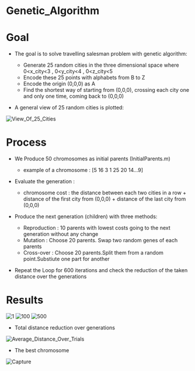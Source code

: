 # Genetic_Algorithm

# Goal
- The goal is to solve travelling salesman problem with genetic algorithm:
     - Generate 25 random cities in the three dimensional space where 0<x_city<3 , 0<y_city<4 , 0<z_city<5
     - Encode these 25 points with alphabets from B to Z
     - Encode the origin (0,0,0) as A
     - Find the shortest way of starting from (0,0,0), crossing each city one and only one time, coming back to (0,0,0)

- A general view of 25 random cities is plotted:

![View_Of_25_Cities](https://user-images.githubusercontent.com/88426435/139630692-ee0aecab-40e9-4040-8153-583fa2248658.png)

# Process
- We Produce 50 chromosomes as initial parents (InitialParents.m)
     - example of a chromosome : [5 16 3 1 25 20 14...9] 

- Evaluate the generation :
     - chromosome cost : the distance between each two cities in a row + distance of the first city from (0,0,0) + distance of the last city from (0,0,0)

- Produce the next generation (children) with three methods:
     - Reproduction : 10 parents with lowest costs going to the next generation without any change
     - Mutation : Choose 20 parents. Swap two random genes of each parents
     - Cross-over :  Choose 20 parents.Split them from a random point.Substiute one part for another

- Repeat the Loop for 600 iterations and check the reduction of the taken distance over the generations

# Results

![1](https://user-images.githubusercontent.com/88426435/139634288-9ca06e5d-573a-49b7-a988-136a514ddf42.png)
![100](https://user-images.githubusercontent.com/88426435/139634305-4f9653c6-e8d6-4c25-86cd-72480284b8bb.png)
![500](https://user-images.githubusercontent.com/88426435/139634315-bab88e41-10dd-446a-ae70-5d76d84b9deb.png)

- Total distance reduction over generations

![Average_Distance_Over_Trials](https://user-images.githubusercontent.com/88426435/139632840-00ed646e-85c5-4487-adab-e9eeb533caf3.png)

- The best chromosome 

![Capture](https://user-images.githubusercontent.com/88426435/139634281-fbfabda8-6e35-4a96-ba00-d868fbca9348.PNG)

